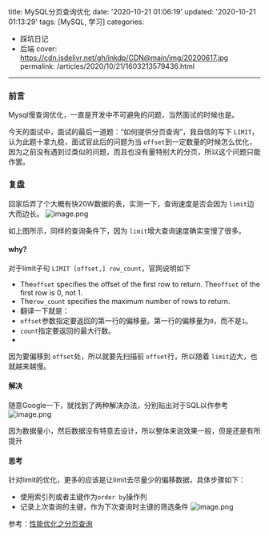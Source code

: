 title: MySQL分页查询优化
date: '2020-10-21 01:06:19'
updated: '2020-10-21 01:13:29'
tags: [MySQL, 学习]
categories:
  - 踩坑日记
  - 后端
cover: https://cdn.jsdelivr.net/gh/inkdp/CDN@main/img/20200617.jpg
permalink: /articles/2020/10/21/1603213579436.html
---


### 前言

Mysql慢查询优化，一直是开发中不可避免的问题，当然面试的时候也是。

今天的面试中，面试的最后一道题：“如何提供分页查询”，我自信的写下 `LIMIT`，认为此题十拿九稳，面试官此后的问题为当 `offset`到一定数量的时候怎么优化，因为之前没有遇到过类似的问题，而且也没有量特别大的分页，所以这个问题只能作罢。

### 复盘

回家后弄了个大概有快20W数据的表，实测一下，查询速度是否会因为 `limit`边大而边长。
![image.png](https://cdn.jsdelivr.net/gh/inkdp/CDN@main/img/image-f1d086a6.png)

如上图所示，同样的查询条件下，因为 `limit`增大查询速度确实变慢了很多。

#### why?

对于limit子句 `LIMIT [offset,] row_count`，官网说明如下

* The`offset` specifies the offset of the first row to return. The`offset` of the first row is 0, not 1.
* The`row_count` specifies the maximum number of rows to return.
* 翻译一下就是：
* `offset`参数指定要返回的第一行的偏移量。第一行的偏移量为`0`，而不是`1`。
* `count`指定要返回的最大行数。
*

因为要偏移到 `offset`处，所以就要先扫描前 `offset`行，所以随着 `limit`边大，也就越来越慢。

#### 解决

随意Google一下，就找到了两种解决办法，分别贴出对于SQL以作参考
![image.png](https://cdn.jsdelivr.net/gh/inkdp/CDN@main/img/image-dbe47374.png)

因为数据量小，然后数据没有特意去设计，所以整体来说效果一般，但是还是有所提升

#### 思考

针对limit的优化，更多的应该是让limit去尽量少的偏移数据，具体步骤如下：

* 使用索引列或者主键作为`order by`操作列
* 记录上次查询的主键，作为下次查询时主键的筛选条件
  ![image.png](https://cdn.jsdelivr.net/gh/inkdp/CDN@main/img/image-bef7270a.png)

参考：[性能优化之分页查询](https://segmentfault.com/a/1190000017059239?utm_source=sf-related)
